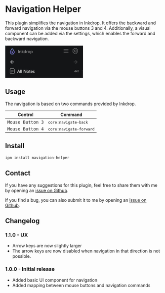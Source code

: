 # Navigation Helper

This plugin simplifies the navigation in Inkdrop.
It offers the backward and forward navigation via the mouse buttons 3 and 4.
Additionally, a visual component can be added via the settings, which enables the forward and backward navigation.

![Screenshot Navigation Component](./img/navigation-component.png)

## Usage

The navigation is based on two commands provided by Inkdrop.

| Control                   | Command                 |
| ------------------------- | ----------------------- |
| <kbd>Mouse Button 3</kbd> | `core:navigate-back`    |
| <kbd>Mouse Button 4</kbd> | `core:navigate-forward` |

## Install

```bash
ipm install navigation-helper
```

## Contact

If you have any suggestions for this plugin, feel free to share them with me by opening an [issue on Github](https://github.com/keisir/inkdrop-navigation-helper/issues).

If you find a bug, you can also submit it to me by opening an [issue on Github](https://github.com/keisir/inkdrop-navigation-helper/issues).

## Changelog

### 1.1.0 - UX
- Arrow keys are now slightly larger
- The arrow keys are now disabled when navigation in that direction is not possible.

### 1.0.0 - Initial release
- Added basic UI component for navigation
- Added mapping between mouse buttons and navigation commands
